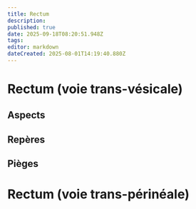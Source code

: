 ```yaml
---
title: Rectum
description: 
published: true
date: 2025-09-18T08:20:51.948Z
tags: 
editor: markdown
dateCreated: 2025-08-01T14:19:40.880Z
---
```


# Rectum (voie trans-vésicale)
## Aspects
## Repères
## Pièges
# Rectum (voie trans-périnéale)